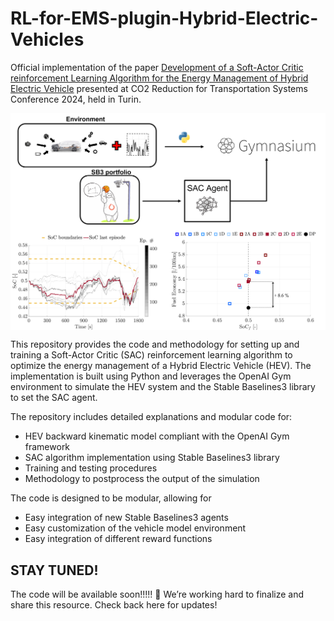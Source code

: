 # RL-for-EMS-plugin-Hybrid-Electric-Vehicles
Official implementation of the paper [Development of a Soft-Actor Critic reinforcement Learning Algorithm for the Energy Management of Hybrid Electric Vehicle](https://www.sae.org/publications/technical-papers/content/2024-37-0011/)
presented at CO2 Reduction for Transportation Systems Conference 2024, held in Turin.

<img align="center" src="figures/tools.png" width="1500"/></td> <br/>
<img align="center" src="figures/training_results.png" width="1500"/></td> <br/>

This repository provides the code and methodology for setting up and training a Soft-Actor Critic (SAC) reinforcement learning algorithm to optimize the energy management of a Hybrid Electric Vehicle (HEV). The implementation is built using Python and leverages the OpenAI Gym environment to simulate the HEV system and the Stable Baselines3 library to set the SAC agent.

The repository includes detailed explanations and modular code for:

- HEV backward kinematic model compliant with the OpenAI Gym framework
- SAC algorithm implementation using Stable Baselines3 library
- Training and testing procedures
- Methodology to postprocess the output of the simulation

The code is designed to be modular, allowing for 
- Easy integration of new Stable Baselines3 agents
- Easy customization of the vehicle model environment
- Easy integration of different reward functions

## STAY TUNED!
The code will be available soon!!!!! 🚀
We’re working hard to finalize and share this resource. Check back here for updates!
